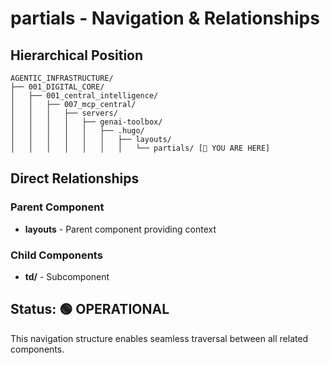 # partials - Navigation & Relationships

## Hierarchical Position

```
AGENTIC_INFRASTRUCTURE/
├── 001_DIGITAL_CORE/
│   ├── 001_central_intelligence/
│   │   ├── 007_mcp_central/
│   │   │   ├── servers/
│   │   │   │   ├── genai-toolbox/
│   │   │   │   │   ├── .hugo/
│   │   │   │   │   │   ├── layouts/
│   │   │   │   │   │   │   └── partials/ [📍 YOU ARE HERE]

```

## Direct Relationships

### Parent Component
- **layouts** - Parent component providing context

### Child Components
- **td/** - Subcomponent

## Status: 🟢 OPERATIONAL

This navigation structure enables seamless traversal between all related components.
